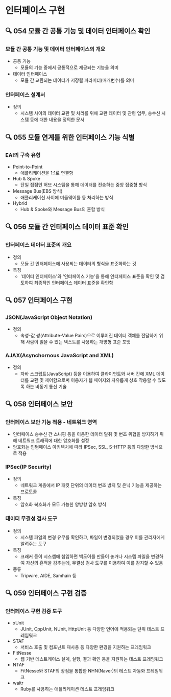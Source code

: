 # 인터페이스 구현
## :mag: 054 모듈 간 공통 기능 및 데이터 인터페이스 확인
### 모듈 간 공통 기능 및 데이터 인터페이스의 개요
- 공통 기능
  - 모듈의 기능 중에서 공통적으로 제공되는 기능을 의미
- 데이터 인터페이스
  - 모듈 간 교환되는 데이터가 저장될 파라미터(매개변수)를 의미

### 인터페이스 설계서
- 정의
  - 시스템 사이의 데이터 교환 및 처리를 위해 교환 데이터 및 관련 업무, 송수신 시스템 등에 대한 내용을 정의한 문서





## :mag: 055 모듈 연계를 위한 인터페이스 기능 식별
### EAI의 구축 유형
- Point-to-Point
  - 애플리케이션을 1:1로 연결함
- Hub & Spoke
  - 단일 접점인 허브 시스템을 통해 데이터를 전송하는 중앙 집중형 방식
- Message Bus(EBS 방식)
  - 애플리케이션 사이에 미들웨어를 둥 처리하는 방식
- Hybrid
  - Hub & Spoke와 Message Bus의 혼합 방식





## :mag: 056 모듈 간 인터페이스 데이터 표준 확인
### 인터페이스 데이터 표준의 개요
- 정의
  - 모듈 간 인터페이스에 사용되는 데이터의 형식을 표준화하는 것
- 특징
  - '데이터 인터페이스'와 '인터페이스 기능'을 통해 인터페이스 표준을 확인 및 검토하여 최종적인 인터페이스 데이터 표준을 확인함





## :mag: 057 인터페이스 구현
### JSON(JavaScript Object Notation)
- 정의
  - 속성-값 쌍(Attribute-Value Pairs)으로 이루어진 데이터 객체를 전달하기 위해 사람이 읽을 수 있는 텍스트를 사용하는 개방형 표준 포맷

### AJAX(Asynchornous JavaScript and XML)
- 정의
  - 자바 스크립트(JavaScript) 등을 이용하여 클라이언트와 서버 간에 XML 데이터를 교환 및 제어함으로써 이용자가 웹 페이지와 자유롭게 상호 작용할 수 있도록 하는 비동기 통신 기술





## :mag: 058 인터페이스 보안
### 인터페이스 보안 기능 적용 - 네트워크 영역
- 인터페이스 송수신 간 스니핑 등을 이용한 데이터 탈취 및 변조 위협을 방지하기 위해 네트워크 트래픽에 대한 암호화를 설정
- 암호화는 인텅페이스 아키텍처에 따라 IPSec, SSL, S-HTTP 등의 다양한 방식으로 적용

### IPSec(IP Security)
- 정의
  - 네트워크 계층에서 IP 패킷 단위의 데이터 변조 방지 및 은닉 기능을 제공하는 프로토콜
- 특징
  - 암호화 복호화가 모두 가능한 양방향 암호 방식

### 데이터 무결성 검사 도구
- 정의
  - 시스템 파일의 변경 유무를 확인하고, 파일이 변경되었을 경우 이를 관리자에게 알려주는 도구
- 특징
  - 크래커 등이 시스쳄에 침입하면 백도어를 만들어 놓거나 시스템 파일을 변경하여 자신의 흔적을 감추는데, 무결성 검사 도구를 이용하여 이를 감지할 수 있음
- 종류
  - Tripwire, AIDE, Samhain 등





## :mag: 059 인터페이스 구현 검증
### 인터페이스 구현 검증 도구
- xUnit
  - JUnit, CppUnit, NUnit, HttpUnit 등 다양한 언어에 적용되는 단위 테스트 프레임워크
- STAF
  - 서비스 호출 및 컴포넌트 재사용 등 다양한 환경을 지원하는 프레임워크
- FitNesse
  - 웹 기반 테스트케이스 설계, 실행, 결과 확인 등을 지원하는 테스트 프레임워크
- NTAF
  - FitNesse와 STAF의 장점을 통합한 NHN(Naver)의 테스트 자동화 프레임워크
- waitr
  - Ruby를 사용하는 애플리케이션 테스트 프레임워크